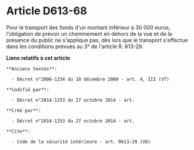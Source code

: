 # Article D613-68

Pour le transport des fonds d'un montant inférieur à 30 000 euros, l'obligation de prévoir un cheminement en dehors de la vue
et de la présence du public ne s'applique pas, dès lors que le transport s'effectue dans les conditions prévues au 3° de
l'article R. 613-29.

**Liens relatifs à cet article**

	**Anciens textes**:

	  - Décret n°2000-1234 du 18 décembre 2000 - art. 4, III (VT)

	**Codifié par**:

	  - Décret n°2014-1253 du 27 octobre 2014 - art.

	**Créé par**:

	  - Décret n°2014-1253 du 27 octobre 2014 - art.

	**Cite**:

	  - Code de la sécurité intérieure - art. R613-29 (VD)
